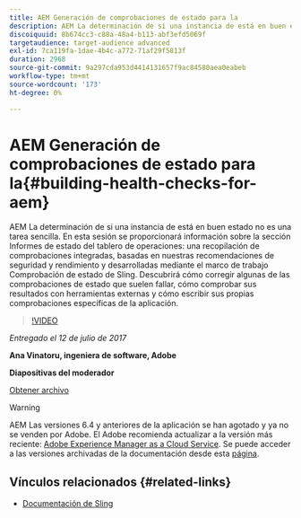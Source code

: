 ```yaml
---
title: AEM Generación de comprobaciones de estado para la
description: AEM La determinación de si una instancia de está en buen estado no es una tarea sencilla. En esta sesión se proporcionará información sobre la sección Informes de estado del tablero de operaciones.
discoiquuid: 8b674cc3-c88a-48a4-b113-abf3efd5069f
targetaudience: target-audience advanced
exl-id: 7ca119fa-1dae-4b4c-a772-71af29f5813f
duration: 2968
source-git-commit: 9a297cda953d4414131657f9ac84580aea0eabeb
workflow-type: tm+mt
source-wordcount: '173'
ht-degree: 0%

---
```


# AEM Generación de comprobaciones de estado para la{#building-health-checks-for-aem}

AEM La determinación de si una instancia de está en buen estado no es una tarea sencilla. En esta sesión se proporcionará información sobre la sección Informes de estado del tablero de operaciones: una recopilación de comprobaciones integradas, basadas en nuestras recomendaciones de seguridad y rendimiento y desarrolladas mediante el marco de trabajo Comprobación de estado de Sling. Descubrirá cómo corregir algunas de las comprobaciones de estado que suelen fallar, cómo comprobar sus resultados con herramientas externas y cómo escribir sus propias comprobaciones específicas de la aplicación.

>[!VIDEO](https://video.tv.adobe.com/v/19026/?quality=9)

*Entregado el 12 de julio de 2017*

**Ana Vinatoru, ingeniera de software, Adobe**

**Diapositivas del moderador**

[Obtener archivo](assets/aem-gems-health-checks-for-aem.pdf)

>[!WARNING]
>
>AEM Las versiones 6.4 y anteriores de la aplicación se han agotado y ya no se venden por Adobe.  El Adobe recomienda actualizar a la versión más reciente: [Adobe Experience Manager as a Cloud Service](https://experienceleague.adobe.com/docs/experience-manager-cloud-service.html).  Se puede acceder a las versiones archivadas de la documentación desde esta [página](https://experienceleague.adobe.com/docs/experience-manager-release-information/aem-release-updates/previous-updates/aem-previous-versions.html?lang=es).

## Vínculos relacionados {#related-links}

* [Documentación de Sling](https://sling.apache.org/documentation/bundles/sling-health-check-tool.html)
